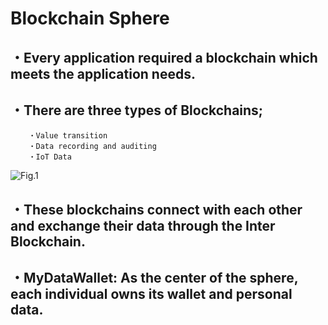 # Blockchain Sphere

## ・Every application required a blockchain which meets the application needs.
## ・There are three types of Blockchains;
		・Value transition
		・Data recording and auditing
		・IoT Data
		
		
![Fig.1](./Fig_BcSphere.png)

## ・These blockchains connect with each other and  exchange their data through the Inter Blockchain.

## ・MyDataWallet: As the center of the sphere, each individual owns its wallet and personal data.
